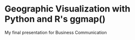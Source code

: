 # Geographic Visualization with Python and R's ggmap()
My final presentation for Business Communication
